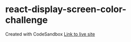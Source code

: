 # react-display-screen-color-challenge
Created with CodeSandbox
[Link to live site](https://displaycolor.netlify.app/)
